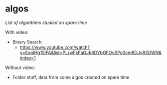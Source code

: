 # algos
*List of algorithms studied on spare time*

With video:
- Binary Search: 
  - https://www.youtube.com/watch?v=EoplHg1SIFA&list=PLrwFkFaGJb6DYbOFOvSPo3cm8DJv83OWN&index=1

Without video:
 - Folder stuff, data from some algos created on spare time
